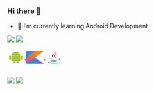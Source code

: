 ### Hi there 👋

- 💚 I’m currently learning Android Development


<div align="left">
  <a href="https://github.com/michael-pessoni">
  <img height="170em" src="https://github-readme-stats.vercel.app/api?username=michael-pessoni&show_icons=true&theme=dark&include_all_commits=true"/>
  <img height="170em" src="https://github-readme-stats.vercel.app/api/top-langs/?username=michael-pessoni&layout=compact&langs_count=7&theme=dark"/>
</div>
  </div>
<div style="display: inline_block"><br>
  <img align="center" alt="Android" height="30" width="40" src="https://github.com/devicons/devicon/blob/master/icons/android/android-original.svg">
  <img align="center" alt="Kotlin" height="30" width="40" src="https://github.com/devicons/devicon/blob/master/icons/kotlin/kotlin-original.svg">
  <img align="center" alt="Java" height="30" width="40" src="https://github.com/devicons/devicon/blob/master/icons/java/java-original.svg">
</div>

##

<div>
   <a href = "mailto:pessoni94@gmail.com"><img src="https://img.shields.io/badge/-Gmail-%23333?style=for-the-badge&logo=gmail&logoColor=white" target="_blank"></a>
  <a href="https://www.linkedin.com/in/michael-pessoni-pereira-841823179/" target="_blank"><img src="https://img.shields.io/badge/-LinkedIn-%230077B5?style=for-the-badge&logo=linkedin&logoColor=white" target="_blank"></a> 
</div>

  <!--

Here are some ideas to get you started:

- 🔭 I’m currently working on ...
- 🌱 I’m currently learning ...
- 👯 I’m looking to collaborate on ...
- 🤔 I’m looking for help with ...
- 💬 Ask me about ...
- 📫 How to reach me: ...
- 😄 Pronouns: ...
- ⚡ Fun fact: ...
-->
